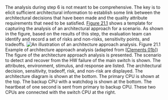 The analysis during step 6 is not meant to be comprehensive. The key is to elicit sufficient architectural information to establish some link between the architectural decisions that have been made and the quality attribute requirements that need to be satisfied. [Figure 21.1](ch21.xhtml#ch21fig01) shows a template for capturing the analysis of an architectural approach for a scenario. As shown in the figure, based on the results of this step, the evaluation team can identify and record a set of risks and non-risks, sensitivity points, and tradeoffs. ![An illustration of an architecture approach analysis.](graphics/21fig01.jpg) Figure 21.1 Example of architecture approach analysis (adapted from [[Clements 01b](ref01.xhtml#ref_61)]) The figure of the architecture approach analysis is presented. The scenario to detect and recover from the HW failure of the main switch is shown. The attributes, environment, stimulus, and response are listed. The architectural decision, sensitivity, tradeoff, risk, and non-risk are displayed. The architecture diagram is shown at the bottom. The primary CPU is shown at the top. The backup CPU with a watchdog is shown at the bottom. The heartbeat of one second is sent from primary to backup CPU. These two CPUs are connected with the switch CPU at the right.